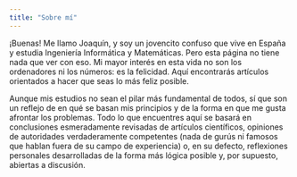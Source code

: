 ```yaml
---
title: "Sobre mí"
---
```


¡Buenas! Me llamo Joaquín, y soy un jovencito confuso que vive en España y estudia Ingeniería Informática y Matemáticas. Pero esta página no tiene nada que ver con eso. Mi mayor interés en esta vida no son los ordenadores ni los números: es la felicidad. Aquí encontrarás artículos orientados a hacer que seas lo más feliz posible.

Aunque mis estudios no sean el pilar más fundamental de todos, sí que son un reflejo de en qué se basan mis principios y de la forma en que me gusta afrontar los problemas. Todo lo que encuentres aquí se basará en conclusiones esmeradamente revisadas de artículos científicos, opiniones de autoridades verdaderamente competentes (nada de gurús ni famosos que hablan fuera de su campo de experiencia) o, en su defecto, reflexiones personales desarrolladas de la forma más lógica posible y, por supuesto, abiertas a discusión.
